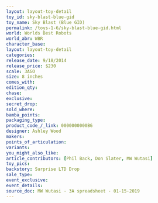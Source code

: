 ```yaml
---
layout: layout-toy-detail 
toy_id: sky-blast-blue-gid
toy_name: Sky Blast (Blue GID)
permalink: /toys-1-6/sky-blast-blue-gid.html
world: Worlds Best Robots
world_abr: WBR
character_base: 
layout: layout-toy-detail
categories: 
release_date: 9/18/2014
release_price: $230 
scale: 3AGO
size: 8 inches
comes_with: 
edition_qty: 
chase: 
exclusive: 
secret_drop: 
sold_where: 
bamba_points: 
packaging_type: 
product_code_/_link: 0000000000BG
designer: Ashley Wood
makers: 
points_of_articulation: 
variants: 
you_might_also_like: 
article_contributors: [Phil Back, Don Slater, MW Wutasi]
toy_pics: 
backstory: Surprise LTD Drop
sale_type: 
event_exclusive: 
event_details: 
source_doc: MW Wutasi - 3A spreadsheet - 01-15-2019
---
```

